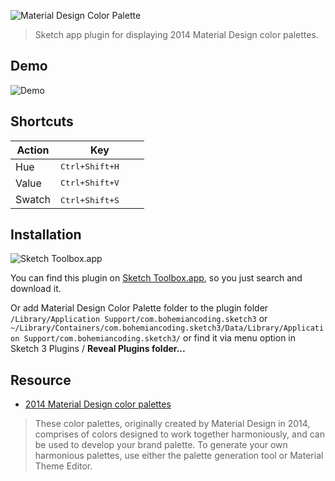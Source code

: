 ![Material Design Color Palette](http://i.imgur.com/bXF7WZa.png)

> Sketch app plugin for displaying 2014 Material Design color palettes.

## Demo

![Demo](http://i.imgur.com/MMkfgL0.gif)


## Shortcuts

| Action | Key                         |
|--------|-----------------------------|
| Hue    | <kbd>Ctrl+Shift+H</kbd> |
| Value  | <kbd>Ctrl+Shift+V</kbd> |
| Swatch | <kbd>Ctrl+Shift+S</kbd>　　|


## Installation

![Sketch Toolbox.app](http://i.imgur.com/cupsSvX.png)

You can find this plugin on [Sketch Toolbox.app](http://sketchtoolbox.com/), so you just search and download it.

Or add Material Design Color Palette folder to the plugin folder `/Library/Application Support/com.bohemiancoding.sketch3` or `~/Library/Containers/com.bohemiancoding.sketch3/Data/Library/Application Support/com.bohemiancoding.sketch3/` or find it via menu option in Sketch 3 Plugins / __Reveal Plugins folder...__


## Resource

+ [2014 Material Design color palettes](https://material.io/design/color/#tools-for-picking-colors)

> These color palettes, originally created by Material Design in 2014, comprises of colors designed to work together harmoniously, and can be used to develop your brand palette. To generate your own harmonious palettes, use either the palette generation tool or Material Theme Editor.
